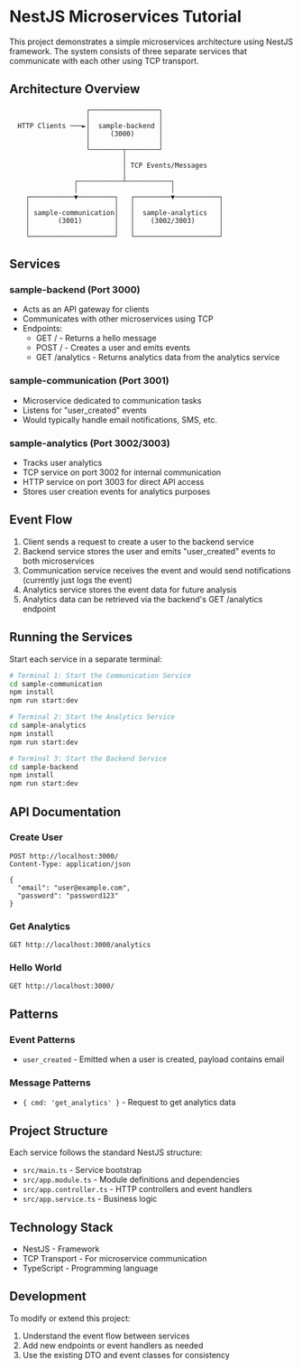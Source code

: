 # NestJS Microservices Tutorial

This project demonstrates a simple microservices architecture using NestJS framework. The system consists of three separate services that communicate with each other using TCP transport.

## Architecture Overview

```
                   ┌─────────────────┐
                   │                 │
  HTTP Clients ───►│  sample-backend │
                   │     (3000)      │
                   │                 │
                   └────────┬────────┘
                            │
                            │ TCP Events/Messages
                            │
                ┌───────────┴───────────┐
                │                       │
    ┌───────────▼─────────┐   ┌─────────▼───────────┐
    │                     │   │                     │
    │ sample-communication│   │  sample-analytics   │
    │       (3001)        │   │    (3002/3003)      │
    │                     │   │                     │
    └─────────────────────┘   └─────────────────────┘
```

## Services

### sample-backend (Port 3000)

- Acts as an API gateway for clients
- Communicates with other microservices using TCP
- Endpoints:
  - GET / - Returns a hello message
  - POST / - Creates a user and emits events
  - GET /analytics - Returns analytics data from the analytics service

### sample-communication (Port 3001)

- Microservice dedicated to communication tasks
- Listens for "user_created" events
- Would typically handle email notifications, SMS, etc.

### sample-analytics (Port 3002/3003)

- Tracks user analytics
- TCP service on port 3002 for internal communication
- HTTP service on port 3003 for direct API access
- Stores user creation events for analytics purposes

## Event Flow

1. Client sends a request to create a user to the backend service
2. Backend service stores the user and emits "user_created" events to both microservices
3. Communication service receives the event and would send notifications (currently just logs the event)
4. Analytics service stores the event data for future analysis
5. Analytics data can be retrieved via the backend's GET /analytics endpoint

## Running the Services

Start each service in a separate terminal:

```bash
# Terminal 1: Start the Communication Service
cd sample-communication
npm install
npm run start:dev

# Terminal 2: Start the Analytics Service
cd sample-analytics
npm install
npm run start:dev

# Terminal 3: Start the Backend Service
cd sample-backend
npm install
npm run start:dev
```

## API Documentation

### Create User

```text
POST http://localhost:3000/
Content-Type: application/json

{
  "email": "user@example.com",
  "password": "password123"
}
```

### Get Analytics

```text
GET http://localhost:3000/analytics
```

### Hello World

```text
GET http://localhost:3000/
```

## Patterns

### Event Patterns

- `user_created` - Emitted when a user is created, payload contains email

### Message Patterns

- `{ cmd: 'get_analytics' }` - Request to get analytics data

## Project Structure

Each service follows the standard NestJS structure:

- `src/main.ts` - Service bootstrap
- `src/app.module.ts` - Module definitions and dependencies
- `src/app.controller.ts` - HTTP controllers and event handlers
- `src/app.service.ts` - Business logic

## Technology Stack

- NestJS - Framework
- TCP Transport - For microservice communication
- TypeScript - Programming language

## Development

To modify or extend this project:

1. Understand the event flow between services
2. Add new endpoints or event handlers as needed
3. Use the existing DTO and event classes for consistency
